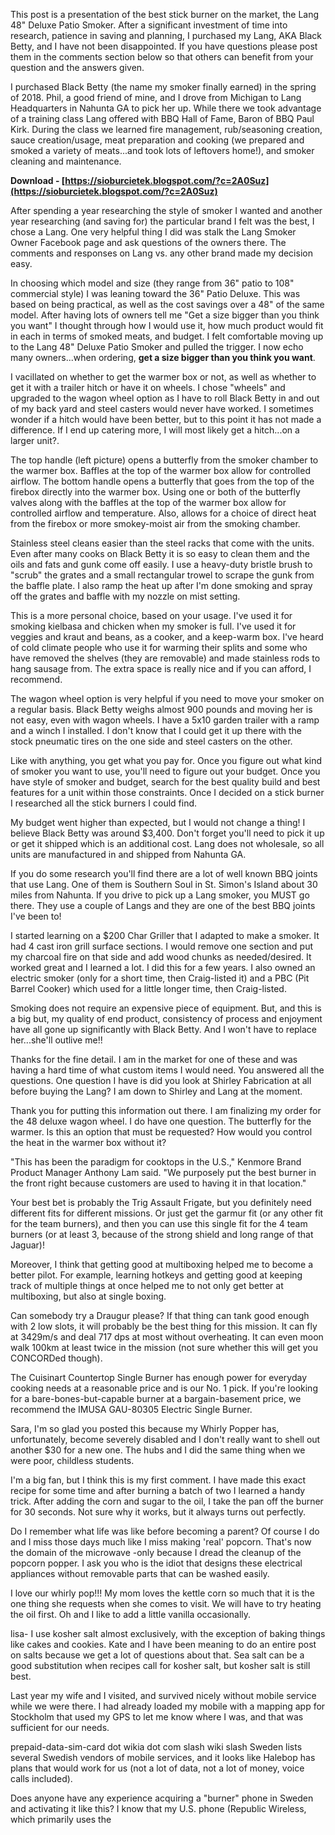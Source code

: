 
 
This post is a presentation of the best stick burner on the market, the Lang 48" Deluxe Patio Smoker. After a significant investment of time into research, patience in saving and planning, I purchased my Lang, AKA Black Betty, and I have not been disappointed. If you have questions please post them in the comments section below so that others can benefit from your question and the answers given.
 
I purchased Black Betty (the name my smoker finally earned) in the spring of 2018. Phil, a good friend of mine, and I drove from Michigan to Lang Headquarters in Nahunta GA to pick her up. While there we took advantage of a training class Lang offered with BBQ Hall of Fame, Baron of BBQ Paul Kirk. During the class we learned fire management, rub/seasoning creation, sauce creation/usage, meat preparation and cooking (we prepared and smoked a variety of meats...and took lots of leftovers home!), and smoker cleaning and maintenance.
 
**Download - [https://sioburcietek.blogspot.com/?c=2A0Suz](https://sioburcietek.blogspot.com/?c=2A0Suz)**


 
After spending a year researching the style of smoker I wanted and another year researching (and saving for) the particular brand I felt was the best, I chose a Lang. One very helpful thing I did was stalk the Lang Smoker Owner Facebook page and ask questions of the owners there. The comments and responses on Lang vs. any other brand made my decision easy.
 
In choosing which model and size (they range from 36" patio to 108" commercial style) I was leaning toward the 36" Patio Deluxe. This was based on being practical, as well as the cost savings over a 48" of the same model. After having lots of owners tell me "Get a size bigger than you think you want" I thought through how I would use it, how much product would fit in each in terms of smoked meats, and budget. I felt comfortable moving up to the Lang 48" Deluxe Patio Smoker and pulled the trigger. I now echo many owners...when ordering, **get a size bigger than you think you want**.
 
I vacillated on whether to get the warmer box or not, as well as whether to get it with a trailer hitch or have it on wheels. I chose "wheels" and upgraded to the wagon wheel option as I have to roll Black Betty in and out of my back yard and steel casters would never have worked. I sometimes wonder if a hitch would have been better, but to this point it has not made a difference. If I end up catering more, I will most likely get a hitch...on a larger unit?.
 
The top handle (left picture) opens a butterfly from the smoker chamber to the warmer box. Baffles at the top of the warmer box allow for controlled airflow. The bottom handle opens a butterfly that goes from the top of the firebox directly into the warmer box. Using one or both of the butterfly valves along with the baffles at the top of the warmer box allow for controlled airflow and temperature. Also, allows for a choice of direct heat from the firebox or more smokey-moist air from the smoking chamber.
 
Stainless steel cleans easier than the steel racks that come with the units. Even after many cooks on Black Betty it is so easy to clean them and the oils and fats and gunk come off easily. I use a heavy-duty bristle brush to "scrub" the grates and a small rectangular trowel to scrape the gunk from the baffle plate. I also ramp the heat up after I'm done smoking and spray off the grates and baffle with my nozzle on mist setting.
 
This is a more personal choice, based on your usage. I've used it for smoking kielbasa and chicken when my smoker is full. I've used it for veggies and kraut and beans, as a cooker, and a keep-warm box. I've heard of cold climate people who use it for warming their splits and some who have removed the shelves (they are removable) and made stainless rods to hang sausage from. The extra space is really nice and if you can afford, I recommend.

The wagon wheel option is very helpful if you need to move your smoker on a regular basis. Black Betty weighs almost 900 pounds and moving her is not easy, even with wagon wheels. I have a 5x10 garden trailer with a ramp and a winch I installed. I don't know that I could get it up there with the stock pneumatic tires on the one side and steel casters on the other.
 
Like with anything, you get what you pay for. Once you figure out what kind of smoker you want to use, you'll need to figure out your budget. Once you have style of smoker and budget, search for the best quality build and best features for a unit within those constraints. Once I decided on a stick burner I researched all the stick burners I could find.
 
My budget went higher than expected, but I would not change a thing! I believe Black Betty was around $3,400. Don't forget you'll need to pick it up or get it shipped which is an additional cost. Lang does not wholesale, so all units are manufactured in and shipped from Nahunta GA.
 
If you do some research you'll find there are a lot of well known BBQ joints that use Lang. One of them is Southern Soul in St. Simon's Island about 30 miles from Nahunta. If you drive to pick up a Lang smoker, you MUST go there. They use a couple of Langs and they are one of the best BBQ joints I've been to!
 
I started learning on a $200 Char Griller that I adapted to make a smoker. It had 4 cast iron grill surface sections. I would remove one section and put my charcoal fire on that side and add wood chunks as needed/desired. It worked great and I learned a lot. I did this for a few years. I also owned an electric smoker (only for a short time, then Craig-listed it) and a PBC (Pit Barrel Cooker) which used for a little longer time, then Craig-listed.
 
Smoking does not require an expensive piece of equipment. But, and this is a big but, my quality of end product, consistency of process and enjoyment have all gone up significantly with Black Betty. And I won't have to replace her...she'll outlive me!!
 
Thanks for the fine detail. I am in the market for one of these and was having a hard time of what custom items I would need. You answered all the questions. One question I have is did you look at Shirley Fabrication at all before buying the Lang? I am down to Shirley and Lang at the moment.
 
Thank you for putting this information out there. I am finalizing my order for the 48 deluxe wagon wheel. I do have one question. The butterfly for the warmer. Is this an option that must be requested? How would you control the heat in the warmer box without it?
 
"This has been the paradigm for cooktops in the U.S.," Kenmore Brand Product Manager Anthony Lam said. "We purposely put the best burner in the front right because customers are used to having it in that location."
 
Your best bet is probably the Trig Assault Frigate, but you definitely need different fits for different missions.
Or just get the garmur fit (or any other fit for the team burners), and then you can use this single fit for the 4 team burners (or at least 3, because of the strong shield and long range of that Jaguar)!
 
Moreover, I think that getting good at multiboxing helped me to become a better pilot. For example, learning hotkeys and getting good at keeping track of multiple things at once helped me to not only get better at multiboxing, but also at single boxing.
 
Can somebody try a Draugur please? If that thing can tank good enough with 2 low slots, it will probably be the best thing for this mission. It can fly at 3429m/s and deal 717 dps at most without overheating. It can even moon walk 100km at least twice in the mission (not sure whether this will get you CONCORDed though).
 
The Cuisinart Countertop Single Burner has enough power for everyday cooking needs at a reasonable price and is our No. 1 pick. If you're looking for a bare-bones-but-capable burner at a bargain-basement price, we recommend the IMUSA GAU-80305 Electric Single Burner.
 
Sara, I'm so glad you posted this because my Whirly Popper has, unfortunately, become severely disabled and I don't really want to shell out another $30 for a new one. The hubs and I did the same thing when we were poor, childless students.
 
I'm a big fan, but I think this is my first comment. I have made this exact recipe for some time and after burning a batch of two I learned a handy trick. After adding the corn and sugar to the oil, I take the pan off the burner for 30 seconds. Not sure why it works, but it always turns out perfectly.
 
Do I remember what life was like before becoming a parent? Of course I do and I miss those days much like I miss making 'real' popcorn. That's now the domain of the microwave -only because I dread the cleanup of the popcorn popper. I ask you who is the idiot that designs these electrical appliances without removable parts that can be washed easily.
 
I love our whirly pop!!! My mom loves the kettle corn so much that it is the one thing she requests when she comes to visit. We will have to try heating the oil first. Oh and I like to add a little vanilla occasionally.
 
lisa- 
I use kosher salt almost exclusively, with the exception of baking things like cakes and cookies. Kate and I have been meaning to do an entire post on salts because we get a lot of questions about that. Sea salt can be a good substitution when recipes call for kosher salt, but kosher salt is still best.
 
Last year my wife and I visited, and survived nicely without mobile service while we were there. I had already loaded my mobile with a mapping app for Stockholm that used my GPS to let me know where I was, and that was sufficient for our needs.
 
prepaid-data-sim-card dot wikia dot com slash wiki slash Sweden lists several Swedish vendors of mobile services, and it looks like Halebop has plans that would work for us (not a lot of data, not a lot of money, voice calls included).
 
Does anyone have any experience acquiring a "burner" phone in Sweden and activating it like this? I know that my U.S. phone (Republic Wireless, which primarily uses the 